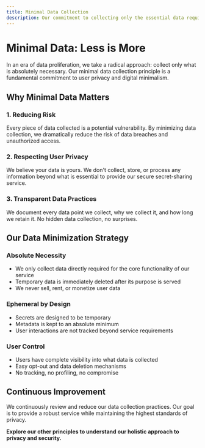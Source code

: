 ```yaml
---
title: Minimal Data Collection
description: Our commitment to collecting only the essential data required to provide our service
---
```


# Minimal Data: Less is More

In an era of data proliferation, we take a radical approach: collect only what is absolutely necessary. Our minimal data collection principle is a fundamental commitment to user privacy and digital minimalism.

## Why Minimal Data Matters

### 1. Reducing Risk
Every piece of data collected is a potential vulnerability. By minimizing data collection, we dramatically reduce the risk of data breaches and unauthorized access.

### 2. Respecting User Privacy
We believe your data is yours. We don't collect, store, or process any information beyond what is essential to provide our secure secret-sharing service.

### 3. Transparent Data Practices
We document every data point we collect, why we collect it, and how long we retain it. No hidden data collection, no surprises.

## Our Data Minimization Strategy

### Absolute Necessity
- We only collect data directly required for the core functionality of our service
- Temporary data is immediately deleted after its purpose is served
- We never sell, rent, or monetize user data

### Ephemeral by Design
- Secrets are designed to be temporary
- Metadata is kept to an absolute minimum
- User interactions are not tracked beyond service requirements

### User Control
- Users have complete visibility into what data is collected
- Easy opt-out and data deletion mechanisms
- No tracking, no profiling, no compromise

## Continuous Improvement

We continuously review and reduce our data collection practices. Our goal is to provide a robust service while maintaining the highest standards of privacy.

**Explore our other principles to understand our holistic approach to privacy and security.**
